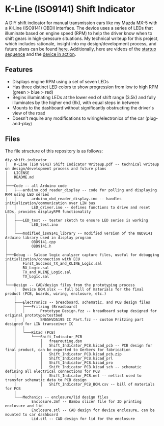 # K-Line (ISO9141) Shift Indicator
A DIY shift indicator for manual transmission cars like my Mazda MX-5 with a K-Line (ISO9141) OBDII interface. The device uses a series of LEDs that illuminate based on engine speed (RPM) to help the driver know when to shift gears in high-pressure situations. My technical writeup for this project, which includes rationale, insight into my design/development process, and future plans can be found [here](https://drive.google.com/file/d/1h4sEP5iF2pkmRt12-wAFUMqSv9QvsOz3/view). Additionally, here are videos of the [startup sequence](https://drive.google.com/file/d/1yGfBQFOaLi5DHMowFaSR_DUKHt-pPL1-/view?usp=sharing) and the [device in action](https://drive.google.com/file/d/1uUzjxnDBYHzpRwuf0LmYo11RxKfqu849/view?usp=sharing).  

## Features
- Displays engine RPM using a set of seven LEDs
- Has three distinct LED colors to show progression from low to high RPM (green > blue > red)
- Begins illuminating LEDs at the lower end of shift range (3.5k) and fully illuminates by the higher end (6k), with equal steps in between
- Mounts to the dashboard without significantly obstructing the driver's view of the road
- Doesn't require any modifications to wiring/electronics of the car (plug-and-play)

## Files
The file structure of this repository is as follows: 

```
diy-shift-indicator
│   K-Line (ISO 9141) Shift Indicator Writeup.pdf -- technical writeup on design/development process and future plans
│   LICENSE
│   README.md
│
├───Code -- all Arduino code
│   ├───arduino_obd_reader_display -- code for polling and displaying RPM using LED series
│   │       arduino_obd_reader_display.ino -- handles initialization/communication over LIN bus
│   │       LED_driver.ino -- defines functions to drive and reset LEDs, provides displayRPM functionality
│   │
│   ├───LED_test -- tester sketch to ensure LED series is working
│   │       LED_test.ino
│   │
│   └───modified_iso9141_library -- modified version of the OBD9141 Arduino library used in display program
│           OBD9141.cpp
│           OBD9141.h
│
├───Debug -- Saleae logic analyzer capture files, useful for debugging initialization/connection with ECU
│       First_Success_TX_and_KLINE_Logic.sal
│       RX_Logic.sal
│       TX_and_KLINE_Logic.sal
│       TX_Logic.sal
│
└───Design -- CAD/design files from the prototyping process
    │   Device BOM.xlsx -- full bill of materials for the final product (PCB, boards, wiring, enclosure, etc.)
    │
    ├───Electronics -- breadboard, schematic, and PCB design files
    │   ├───Fritzing (Breadboard)
    │   │       Prototype Design.fzz -- breadboard setup designed for original prototype/testbed
    │   │       SN65HVDA195 IC Part.fzz -- custom Fritzing part designed for LIN transceiver IC
    │   │
    │   └───KiCad (PCB)
    │       └───Shift_Indicator_PCB
    │           │   freerouting.dsn
    │           │   Shift_Indicator_PCB.kicad_pcb -- PCB design for final product, can be exported to Gerbers for fabrication
    │           │   Shift_Indicator_PCB.kicad_pcb.zip
    │           │   Shift_Indicator_PCB.kicad_prl
    │           │   Shift_Indicator_PCB.kicad_pro
    │           │   Shift_Indicator_PCB.kicad_sch -- schematic defining all electrical connections for PCB
    │           │   Shift_Indicator_PCB.net -- netlist used to transfer schematic data to PCB design
    │           │   Shift_Indicator_PCB_BOM.csv -- bill of materials for PCB
    │
    └───Mechanics -- enclosure/lid design files
            Enclosure.3mf -- Bambu slicer file for 3D printing enclosure and lid
            Enclosure.stl -- CAD design for device enclosure, can be mounted to car dashboard 
            Lid.stl -- CAD design for lid for the enclosure
```
